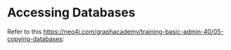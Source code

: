 # Accessing Databases

Refer to this https://neo4j.com/graphacademy/training-basic-admin-40/05-copying-databases: